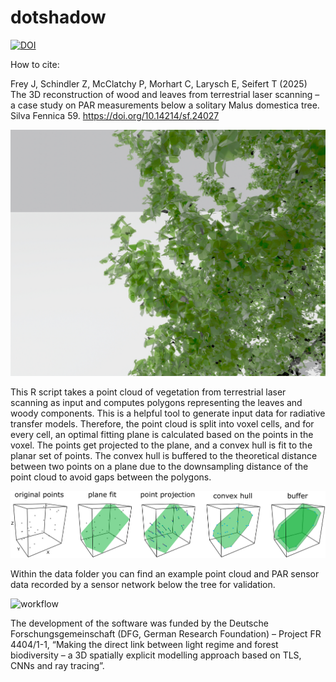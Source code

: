 # dotshadow


[![DOI](https://zenodo.org/badge/DOI/10.5281/zenodo.14204435.svg)](https://doi.org/10.5281/zenodo.14204435)

How to cite:

Frey J, Schindler Z, McClatchy P, Morhart C, Larysch E, Seifert T (2025) The 3D reconstruction of wood and leaves from terrestrial laser scanning – a case study on PAR measurements below a solitary Malus domestica tree. Silva Fennica 59. https://doi.org/10.14214/sf.24027

![example image](./images/front_render_detail.jpg)

This R script takes a point cloud of vegetation from terrestrial laser scanning as input and computes polygons representing the leaves and woody components. This is a helpful tool to generate input data for radiative transfer models. Therefore, the point cloud is split into voxel cells, and for every cell, an optimal fitting plane is calculated based on the points in the voxel. The points get projected to the plane, and a convex hull is fit to the planar set of points. The convex hull is buffered to the theoretical distance between two points on a plane due to the downsampling distance of the point cloud to avoid gaps between the polygons.

![workflow](./images/algorithm_illustration.png)

Within the data folder you can find an example point cloud and PAR sensor data recorded by a sensor network below the tree for validation. 

![workflow](./images/animation.gif)

The development of the software was funded by the Deutsche Forschungsgemeinschaft (DFG, German Research Foundation) – Project FR 4404/1-1, “Making the direct link between light regime and forest biodiversity – a 3D spatially explicit modelling approach based on TLS, CNNs and ray tracing”.



